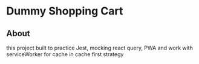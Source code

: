 # Dummy Shopping Cart

## About

this project built to practice Jest, mocking react query, PWA and work with serviceWorker for cache in cache first strategy


